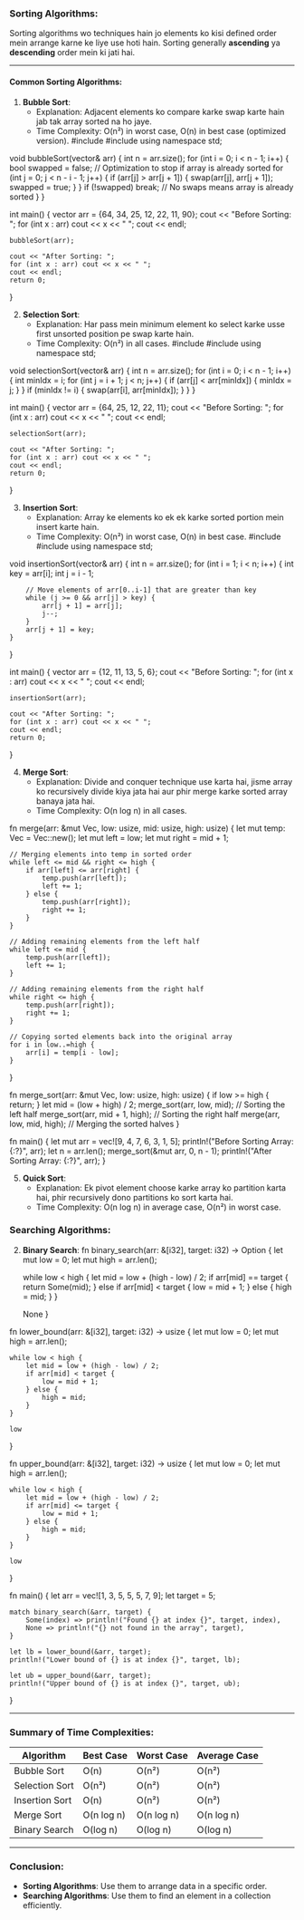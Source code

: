 ### Sorting Algorithms:

Sorting algorithms wo techniques hain jo elements ko kisi defined order mein arrange karne ke liye use hoti hain. Sorting generally **ascending** ya **descending** order mein ki jati hai.

---

#### Common Sorting Algorithms:
1. **Bubble Sort**:
   - Explanation: Adjacent elements ko compare karke swap karte hain jab tak array sorted na ho jaye.
   - Time Complexity: O(n²) in worst case, O(n) in best case (optimized version).
     #include <iostream>
#include <vector>
using namespace std;

void bubbleSort(vector<int>& arr) {
    int n = arr.size();
    for (int i = 0; i < n - 1; i++) {
        bool swapped = false; // Optimization to stop if array is already sorted
        for (int j = 0; j < n - i - 1; j++) {
            if (arr[j] > arr[j + 1]) {
                swap(arr[j], arr[j + 1]);
                swapped = true;
            }
        }
        if (!swapped) break; // No swaps means array is already sorted
    }
}

int main() {
    vector<int> arr = {64, 34, 25, 12, 22, 11, 90};
    cout << "Before Sorting: ";
    for (int x : arr) cout << x << " ";
    cout << endl;

    bubbleSort(arr);

    cout << "After Sorting: ";
    for (int x : arr) cout << x << " ";
    cout << endl;
    return 0;
}


2. **Selection Sort**:
   - Explanation: Har pass mein minimum element ko select karke usse first unsorted position pe swap karte hain.
   - Time Complexity: O(n²) in all cases.
     #include <iostream>
#include <vector>
using namespace std;

void selectionSort(vector<int>& arr) {
    int n = arr.size();
    for (int i = 0; i < n - 1; i++) {
        int minIdx = i;
        for (int j = i + 1; j < n; j++) {
            if (arr[j] < arr[minIdx]) {
                minIdx = j;
            }
        }
        if (minIdx != i) {
            swap(arr[i], arr[minIdx]);
        }
    }
}

int main() {
    vector<int> arr = {64, 25, 12, 22, 11};
    cout << "Before Sorting: ";
    for (int x : arr) cout << x << " ";
    cout << endl;

    selectionSort(arr);

    cout << "After Sorting: ";
    for (int x : arr) cout << x << " ";
    cout << endl;
    return 0;
}


3. **Insertion Sort**:
   - Explanation: Array ke elements ko ek ek karke sorted portion mein insert karte hain.
   - Time Complexity: O(n²) in worst case, O(n) in best case.
  #include <iostream>
#include <vector>
using namespace std;

void insertionSort(vector<int>& arr) {
    int n = arr.size();
    for (int i = 1; i < n; i++) {
        int key = arr[i];
        int j = i - 1;

        // Move elements of arr[0..i-1] that are greater than key
        while (j >= 0 && arr[j] > key) {
            arr[j + 1] = arr[j];
            j--;
        }
        arr[j + 1] = key;
    }
}

int main() {
    vector<int> arr = {12, 11, 13, 5, 6};
    cout << "Before Sorting: ";
    for (int x : arr) cout << x << " ";
    cout << endl;

    insertionSort(arr);

    cout << "After Sorting: ";
    for (int x : arr) cout << x << " ";
    cout << endl;
    return 0;
}


4. **Merge Sort**:
   - Explanation: Divide and conquer technique use karta hai, jisme array ko recursively divide kiya jata hai aur phir merge karke sorted array banaya jata hai.
   - Time Complexity: O(n log n) in all cases.
     
fn merge(arr: &mut Vec<i32>, low: usize, mid: usize, high: usize) {
    let mut temp: Vec<i32> = Vec::new();
    let mut left = low;
    let mut right = mid + 1;

    // Merging elements into temp in sorted order
    while left <= mid && right <= high {
        if arr[left] <= arr[right] {
            temp.push(arr[left]);
            left += 1;
        } else {
            temp.push(arr[right]);
            right += 1;
        }
    }

    // Adding remaining elements from the left half
    while left <= mid {
        temp.push(arr[left]);
        left += 1;
    }

    // Adding remaining elements from the right half
    while right <= high {
        temp.push(arr[right]);
        right += 1;
    }

    // Copying sorted elements back into the original array
    for i in low..=high {
        arr[i] = temp[i - low];
    }
}

fn merge_sort(arr: &mut Vec<i32>, low: usize, high: usize) {
    if low >= high {
        return;
    }
    let mid = (low + high) / 2;
    merge_sort(arr, low, mid);      // Sorting the left half
    merge_sort(arr, mid + 1, high); // Sorting the right half
    merge(arr, low, mid, high);     // Merging the sorted halves
}

fn main() {
    let mut arr = vec![9, 4, 7, 6, 3, 1, 5];
    println!("Before Sorting Array: {:?}", arr);
    let n = arr.len();
    merge_sort(&mut arr, 0, n - 1);
    println!("After Sorting Array: {:?}", arr);
}


5. **Quick Sort**:
   - Explanation: Ek pivot element choose karke array ko partition karta hai, phir recursively dono partitions ko sort karta hai.
   - Time Complexity: O(n log n) in average case, O(n²) in worst case.


### Searching Algorithms:

2. **Binary Search**:
fn binary_search(arr: &[i32], target: i32) -> Option<usize> {
    let mut low = 0;
    let mut high = arr.len();

    while low < high {
        let mid = low + (high - low) / 2;
        if arr[mid] == target {
            return Some(mid);
        } else if arr[mid] < target {
            low = mid + 1;
        } else {
            high = mid;
        }
    }

    None
}

fn lower_bound(arr: &[i32], target: i32) -> usize {
    let mut low = 0;
    let mut high = arr.len();

    while low < high {
        let mid = low + (high - low) / 2;
        if arr[mid] < target {
            low = mid + 1;
        } else {
            high = mid;
        }
    }

    low
}

fn upper_bound(arr: &[i32], target: i32) -> usize {
    let mut low = 0;
    let mut high = arr.len();

    while low < high {
        let mid = low + (high - low) / 2;
        if arr[mid] <= target {
            low = mid + 1;
        } else {
            high = mid;
        }
    }

    low
}

fn main() {
    let arr = vec![1, 3, 5, 5, 5, 7, 9];
    let target = 5;

    match binary_search(&arr, target) {
        Some(index) => println!("Found {} at index {}", target, index),
        None => println!("{} not found in the array", target),
    }

    let lb = lower_bound(&arr, target);
    println!("Lower bound of {} is at index {}", target, lb);

    let ub = upper_bound(&arr, target);
    println!("Upper bound of {} is at index {}", target, ub);
}


---

### Summary of Time Complexities:
| Algorithm         | Best Case   | Worst Case  | Average Case  |
|-------------------|-------------|-------------|---------------|
| Bubble Sort       | O(n)        | O(n²)       | O(n²)         |
| Selection Sort    | O(n²)       | O(n²)       | O(n²)         |
| Insertion Sort    | O(n)        | O(n²)       | O(n²)         |
| Merge Sort        | O(n log n)  | O(n log n)  | O(n log n)    |
| Binary Search     | O(log n)    | O(log n)    | O(log n)      |


---

### Conclusion:
- **Sorting Algorithms**: Use them to arrange data in a specific order.
- **Searching Algorithms**: Use them to find an element in a collection efficiently.

